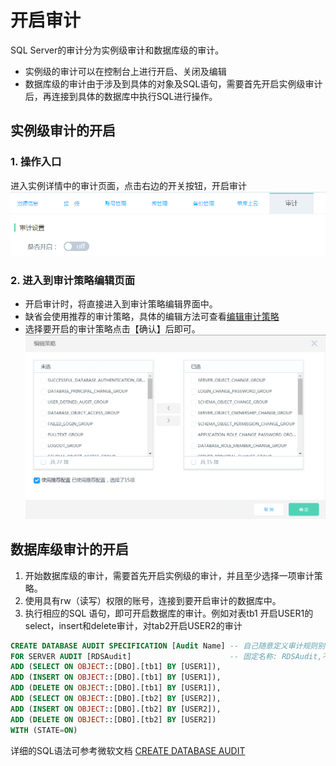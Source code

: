 # 开启审计
SQL Server的审计分为实例级审计和数据库级的审计。
- 实例级的审计可以在控制台上进行开启、关闭及编辑
- 数据库级的审计由于涉及到具体的对象及SQL语句，需要首先开启实例级审计后，再连接到具体的数据库中执行SQL进行操作。

## 实例级审计的开启
### 1. 操作入口
进入实例详情中的审计页面，点击右边的开关按钮，开启审计
![开启审计1](../../../../../../image/RDS/Enable-Audit-1.png)

### 2. 进入到审计策略编辑页面
- 开启审计时，将直接进入到审计策略编辑界面中。
- 缺省会使用推荐的审计策略，具体的编辑方法可查看[编辑审计策略](Edit-Audit.md)
- 选择要开启的审计策略点击【确认】后即可。
![开启审计2](../../../../../../image/RDS/Enable-Audit-2.png)

## 数据库级审计的开启
1. 开始数据库级的审计，需要首先开启实例级的审计，并且至少选择一项审计策略。
2. 使用具有rw（读写）权限的账号，连接到要开启审计的数据库中。
3. 执行相应的SQL 语句，即可开启数据库的审计。例如对表tb1 开启USER1的 select，insert和delete审计，对tab2开启USER2的审计
```SQL
CREATE DATABASE AUDIT SPECIFICATION [Audit Name] -- 自己随意定义审计规则别名
FOR SERVER AUDIT [RDSAudit]                      -- 固定名称: RDSAudit,不能修改
ADD (SELECT ON OBJECT::[DBO].[tb1] BY [USER1]),
ADD (INSERT ON OBJECT::[DBO].[tb1] BY [USER1]),
ADD (DELETE ON OBJECT::[DBO].[tb1] BY [USER1]),
ADD (SELECT ON OBJECT::[DBO].[tb2] BY [USER2]),
ADD (INSERT ON OBJECT::[DBO].[tb2] BY [USER2]),
ADD (DELETE ON OBJECT::[DBO].[tb2] BY [USER2])
WITH (STATE=ON)
```

详细的SQL语法可参考微软文档 [CREATE DATABASE AUDIT](https://docs.microsoft.com/zh-cn/sql/t-sql/statements/create-database-audit-specification-transact-sql?view=sql-server-2017)

